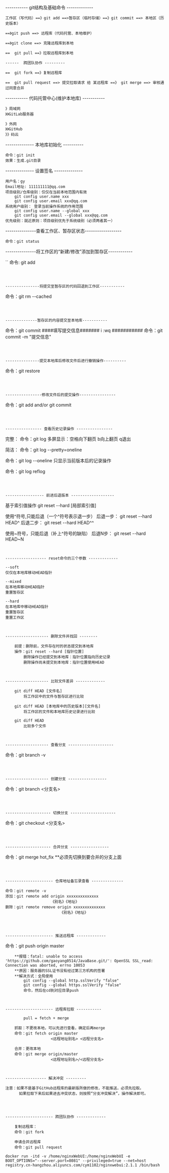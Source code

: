 ----------- git结构及基础命令 -------------

```
工作区（写代码）==》git add ==>暂存区（临时存储）==》git commit ==> 本地区（历史版本） 

==》git push ==> 远程库（代码托管、本地维护）

==》git clone ==> 克隆远程库到本地

==  git pull ==》拉取远程库到本地

------  跨团队协作 ---------

==  git fork ==》复制远程库

==  git pull request ==> 提交拉取请求 给 某远程库 ==》 git merge ==> 审核通过同意合并
```



----------- 代码托管中心(维护本地库) -----------

```
》局域网
》》GitLab服务器

》外网
》》GitHub
》》码云
```



--------------  本地库初始化 ----------

```
命令：git init
效果：生成.git目录
```



--------------  设置签名 --------------

```
用户名：gy
Email地址: 111111111@qq.com 
项目级别/仓库级别：仅仅在当前本地范围内有效
	git config user.name xxx
	git config user.email xxx@qq.com
系统用户级别： 登录当前操作系统的作用范围
    git config user.name --global xxx
	git config user.email --global xxx@qq.com
优先级别：就近原则：项目级别优先于系统级别（必须两者其一）
```



---------------查看工作区、暂存区状态------------------

```
命令：git status
```



---------------将工作区的“新建/修改”添加到暂存区------------

``
命令: git add <file>
```



---------------将提交至暂存区的代码回退到工作区-----------

```
命令：git rm --cached <file>
```



--------------暂存区的内容提交至本地库-----------

```
命令：git commit <file>
####填写提交信息#######
i
:wq
###########
命令：git commit -m "提交信息" <file>
```



---------------提交本地库后修改文件后进行撤销操作----------

```
命令：git restore <file>
```



----------------修改文件后的提交操作----------------

```
命令：git add  <file>  and/or  git commit <file>
```



---------------- 查看历史记录操作 ----------------

```
完整：
命令：git log 
	多屏显示：空格向下翻页 b向上翻页 q退出  

简洁：
命令：git log --pretty=oneline

命令：git log --oneline
	只显示当前版本后的记录操作
	
命令：git log reflog
```



----------------- 前进后退版本 -------------------

```
基于索引值操作
	git reset --hard [局部索引值]

使用^符号,只能后退（一个^符号表示退一步）
	后退一步： git reset --hard HEAD^ 
	后退二步： git reset --hard HEAD^^ 
	
使用~符号，只能后退（补上^符号的缺陷）
	后退N步： git reset --hard HEAD~N
```


------------------ reset命令的三个参数 -------------

```
	--soft 
	仅仅在本地库移动HEAD指针
	
	--mixed
	在本地库移动HEAD指针
	重置暂存区
	
	--hard
	在本地库中移动HEAD指针
	重置暂存区
	重置工作区
```


------------------- 删除文件并找回 --------

	前提：删除前，文件存在时的状态提交到本地库
	操作：git reset --hard [指针位置]
		删除操作已经提交到本地库：指针位置指向历史记录
		删除操作尚未提交到本地库：指针位置使用HEAD



------------------- 比较文件差异 -------------

	git diff HEAD [文件名]
		将工作区中的文件与暂存区进行比较
			
	git diff HEAD [本地库中的历史版本][文件名]
		将工作区的文件和本地库历史记录进行比较
	
	git diff HEAD
		比较多个文件 



------------------- 查看分支 --------------------

```
命令：git branch -v
```



------------------- 创建分支 -----------------

```
命令：git branch <分支名>
```



-------------------- 切换分支 --------------------

```
命令：git checkout <分支名>
```



-------------------- 合并分支 -----------------

```
命令：git merge hot_fix 
	**必须先切换到要合并的分支上面
```



--------------------- 仓库地址备忘录查看 --------------

```
	命令：git remote -v
	添加：git remote add origin xxxxxxxxxxxxxx
						《别名》《地址》
	删除：git remote remove origin xxxxxxxxxxxxxx
							《别名》《地址》
```



--------------------- 推送远程库 -------------

```
命令：git push origin master
  
        **报错：fatal: unable to access 'https://github.com/gaoyang0514/JavaBase.git/': OpenSSL SSL_read: Connection was aborted, errno 10053
        **原因：服务器的SSL证书没有经过第三方机构的签署
        **解决方式：全局使用 
            git config --global http.sslVerify "false" 
            git config --global https.sslVerify "false" 
            命令，然后在cd到对应目录push
```


--------------------- 远程库拉取 -----------

	   	pull = fetch + merge
				
	抓取：不更改本地，可以先进行查看，确定后再merge    
	命令：git fetch origin master
					<远程地址别名> <远程分支名>	
	
	合并：更改本地
	命令：git merge origin/master
					<远程地址别名>/<远程分支名>	



------------------ 解决冲突 ---------

```
	注意：如果不是基于GitHub远程库的最新版所做的修改，不能推送，必须先拉取。
		  如果拉取下来后如果进去冲突状态，则按照“分支冲突解决”，操作解决即可。
```



--------------------- 跨团队协作 -------------

	复制远程库：
	命令：git fork 
	
	申请合并远程库
	命令：git pull request

docker run -itd -v /home/nginxWebUI:/home/nginxWebUI -e BOOT_OPTIONS="--server.port=8081" --privileged=true --net=host  registry.cn-hangzhou.aliyuncs.com/cym1102/nginxwebui:2.1.1 /bin/bash